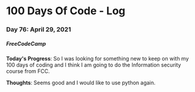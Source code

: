 # 100 Days Of Code - Log
### Day 76: April 29, 2021
##### FreeCodeCamp 

**Today's Progress**: So I was looking for something new to keep on with my 100 days of coding and I think I am going to do the Information security course from FCC.   

**Thoughts**: Seems good and I would like to use python again.